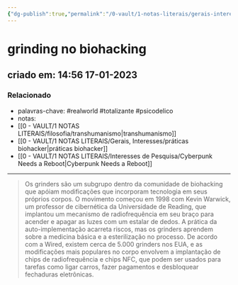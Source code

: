 ```yaml
---
{"dg-publish":true,"permalink":"/0-vault/1-notas-literais/gerais-interesses/grinding-no-biohacking/","tags":["realworld","totalizante","psicodelico"],"dgHomeLink":true,"dgShowLocalGraph":true,"dgShowFileTree":true,"dgEnableSearch":true}
---
```


# grinding no biohacking
## criado em: 14:56 17-01-2023

### Relacionado
- palavras-chave: #realworld #totalizante #psicodelico 
- notas: 
- [[0 - VAULT/1 NOTAS LITERAIS/filosofia/transhumanismo\|transhumanismo]]
- [[0 - VAULT/1 NOTAS LITERAIS/Gerais, Interesses/práticas biohacker\|práticas biohacker]]
- [[0 - VAULT/1 NOTAS LITERAIS/Interesses de Pesquisa/Cyberpunk Needs a Reboot\|Cyberpunk Needs a Reboot]]
---
>Os grinders são um subgrupo dentro da comunidade de biohacking que apóiam modificações que incorporam tecnologia em seus próprios corpos. O movimento começou em 1998 com Kevin Warwick, um professor de cibernética da Universidade de Reading, que implantou um mecanismo de radiofrequência em seu braço para acender e apagar as luzes com um estalar de dedos. A prática da auto-implementação acarreta riscos, mas os grinders aprendem sobre a medicina básica e a esterilização no processo. De acordo com a Wired, existem cerca de 5.000 grinders nos EUA, e as modificações mais populares no corpo envolvem a implantação de chips de radiofrequência e chips NFC, que podem ser usados para tarefas como ligar carros, fazer pagamentos e desbloquear fechaduras eletrônicas.